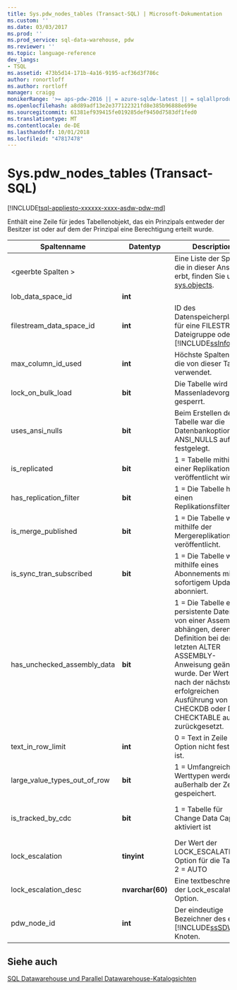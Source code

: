 ```yaml
---
title: Sys.pdw_nodes_tables (Transact-SQL) | Microsoft-Dokumentation
ms.custom: ''
ms.date: 03/03/2017
ms.prod: ''
ms.prod_service: sql-data-warehouse, pdw
ms.reviewer: ''
ms.topic: language-reference
dev_langs:
- TSQL
ms.assetid: 473b5d14-171b-4a16-9195-acf36d3f786c
author: ronortloff
ms.author: rortloff
manager: craigg
monikerRange: '>= aps-pdw-2016 || = azure-sqldw-latest || = sqlallproducts-allversions'
ms.openlocfilehash: a8d89adf13e2e377122321fd8e385b96888e699e
ms.sourcegitcommit: 61381ef939415fe019285def9450d7583df1fed0
ms.translationtype: MT
ms.contentlocale: de-DE
ms.lasthandoff: 10/01/2018
ms.locfileid: "47817478"
---
```

# <a name="syspdwnodestables-transact-sql"></a>Sys.pdw_nodes_tables (Transact-SQL)
[!INCLUDE[tsql-appliesto-xxxxxx-xxxx-asdw-pdw-md](../../includes/tsql-appliesto-xxxxxx-xxxx-asdw-pdw-md.md)]

  Enthält eine Zeile für jedes Tabellenobjekt, das ein Prinzipals entweder der Besitzer ist oder auf dem der Prinzipal eine Berechtigung erteilt wurde.  
  
|Spaltenname|Datentyp|Description|Bereich|  
|-----------------|---------------|-----------------|-----------|  
|\<geerbte Spalten >||Eine Liste der Spalten, die in dieser Ansicht erbt, finden Sie unter [sys.objects](http://msdn.microsoft.com/c36fa71e-549a-4533-a6cd-1314d26f533f).||  
|lob_data_space_id|**int**||Immer 0.|  
|filestream_data_space_id|**int**|ID des Datenspeicherplatzes für eine FILESTREAM-Dateigruppe oder [!INCLUDE[ssInfoNA](../../includes/ssinfona-md.md)]|NULL|  
|max_column_id_used|**int**|Höchste Spalten-ID, die von dieser Tabelle verwendet.||  
|lock_on_bulk_load|**bit**|Die Tabelle wird bei Massenladevorgängen gesperrt.|TBD|  
|uses_ansi_nulls|**bit**|Beim Erstellen der Tabelle war die Datenbankoption SET ANSI_NULLS auf ON festgelegt.|1|  
|is_replicated|**bit**|1 = Tabelle mithilfe einer Replikation veröffentlicht wird.|0; Replikation wird nicht unterstützt.|  
|has_replication_filter|**bit**|1 = Die Tabelle hat einen Replikationsfilter.|0|  
|is_merge_published|**bit**|1 = Die Tabelle wird mithilfe der Mergereplikation veröffentlicht.|0; nicht unterstützt.|  
|is_sync_tran_subscribed|**bit**|1 = Die Tabelle wird mithilfe eines Abonnements mit sofortigem Update abonniert.|0; nicht unterstützt.|  
|has_unchecked_assembly_data|**bit**|1 = Die Tabelle enthält persistente Daten, die von einer Assembly abhängen, deren Definition bei der letzten ALTER ASSEMBLY-Anweisung geändert wurde. Der Wert wird nach der nächsten erfolgreichen Ausführung von DBCC CHECKDB oder DBCC CHECKTABLE auf 0 zurückgesetzt.|0; CLR wird nicht unterstützt.|  
|text_in_row_limit|**int**|0 = Text in Zeile Option nicht festgelegt ist.|Immer 0.|  
|large_value_types_out_of_row|**bit**|1 = Umfangreiche Werttypen werden außerhalb der Zeile gespeichert.|Immer 0.|  
|is_tracked_by_cdc|**bit**|1 = Tabelle für Change Data Capture aktiviert ist|Immer 0; keine Unterstützung für CDC.|  
|lock_escalation|**tinyint**|Der Wert der LOCK_ESCALATION-Option für die Tabelle: 2 = AUTO|Immer 2.|  
|lock_escalation_desc|**nvarchar(60)**|Eine textbeschreibung der Lock_escalation-Option.|Immer ꞌAUTOꞌ.|  
|pdw_node_id|**int**|Der eindeutige Bezeichner des eine [!INCLUDE[ssSDW](../../includes/sssdw-md.md)] Knoten.|NOT NULL|  
  
## <a name="see-also"></a>Siehe auch  
 [SQL Datawarehouse und Parallel Datawarehouse-Katalogsichten](../../relational-databases/system-catalog-views/sql-data-warehouse-and-parallel-data-warehouse-catalog-views.md)  
  
  
